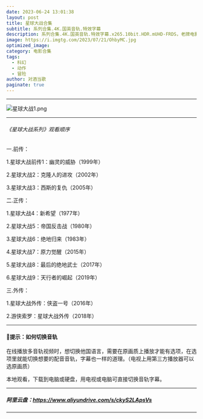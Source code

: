 ```yaml
---
date: 2023-06-24 13:01:38
layout: post
title: 星球大战合集
subtitle: 系列合集.4K.国英音轨.特效字幕
description: 系列合集.4K.国英音轨.特效字幕.x265.10bit.HDR.mUHD-FRDS，老牌电影星球大战已经是一个大家庭了，已经衍生出了很多电视剧和电影。
image: https://i.imgtg.com/2023/07/21/OhbyMC.jpg
optimized_image: 
category: 电影合集
tags:
  - 科幻
  - 动作
  - 冒险
author: 对酒当歌
paginate: true
---
```

---
![星球大战1.png](https://i.imgtg.com/2023/07/21/OhbZcN.jpg)

---

###### 《星球大战系列》观看顺序

一.前传：  

1.星球大战前传1：幽灵的威胁（1999年）  

2.星球大战2：克隆人的进攻（2002年）  

3.星球大战3：西斯的复仇（2005年）  

二.正传：  

1.星球大战4：新希望（1977年）  

2.星球大战5：帝国反击战（1980年）  

3.星球大战6：绝地归来（1983年）  

4.星球大战7：原力觉醒（2015年）  

5.星球大战8：最后的绝地武士（2017年）  

6.星球大战9：天行者的崛起（2019年）  

三.外传：  

1.星球大战外传：侠盗一号（2016年）  

2.游侠索罗：星球大战外传（2018年）  

---

#### 🔔提示：如何切换音轨

在线播放多音轨视频时，想切换他国语言，需要在原画质上播放才能有选项，在选项里就能切换想要的配音音轨，字幕也一样的道理。（电视上用第三方播放器可以选原画质）

本地观看，下载到电脑或硬盘，用电视或电脑可直接切换音轨字幕。

---

##### 阿里云盘：<https://www.aliyundrive.com/s/ckyS2LApsVs>

---
